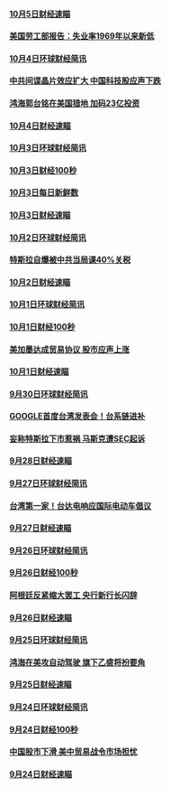 #### [10月5日财经速瞄](../pages/news208/a1394260.md?t=10072131) 

#### [美国劳工部报告：失业率1969年以来新低](../pages/news208/a1394221.md?t=10072131) 

#### [10月4日环球财经简讯](../pages/news208/a1394211.md?t=10072131) 

#### [中共间谍晶片效应扩大 中国科技股应声下跌](../pages/news208/a1394210.md?t=10072131) 

#### [鸿海郭台铭在美国猎地 加码23亿投资](../pages/news208/a1394184.md?t=10072131) 

#### [10月4日财经速瞄](../pages/news208/a1394104.md?t=10072131) 

#### [10月3日环球财经简讯](../pages/news208/a1394057.md?t=10072131) 

#### [10月3日财经100秒](../pages/news208/a1394034.md?t=10072131) 

#### [10月3日每日新鲜数](../pages/news208/a1393967.md?t=10072131) 

#### [10月3日财经速瞄](../pages/news208/a1393964.md?t=10072131) 

#### [10月2日环球财经简讯](../pages/news208/a1393924.md?t=10072131) 

#### [特斯拉自爆被中共当局课40%关税](../pages/news208/a1393910.md?t=10072131) 

#### [10月2日财经速瞄](../pages/news208/a1393834.md?t=10072131) 

#### [10月1日环球财经简讯](../pages/news208/a1393775.md?t=10072131) 

#### [10月1日财经100秒](../pages/news208/a1393754.md?t=10072131) 

#### [美加墨达成贸易协议 股市应声上涨](../pages/news208/a1393738.md?t=10072131) 

#### [10月1日财经速瞄](../pages/news208/a1393681.md?t=10072131) 

#### [9月30日环球财经简讯](../pages/news208/a1393638.md?t=10072131) 

#### [GOOGLE首度台湾发表会！台系链进补](../pages/news208/a1393612.md?t=10072131) 

#### [妄称特斯拉下市惹祸 马斯克遭SEC起诉](../pages/news208/a1393392.md?t=10072131) 

#### [9月28日财经速瞄](../pages/news208/a1393394.md?t=10072131) 

#### [9月27日环球财经简讯](../pages/news208/a1393337.md?t=10072131) 

#### [台湾第一家！台达电响应国际电动车倡议](../pages/news208/a1393319.md?t=10072131) 

#### [9月27日财经速瞄](../pages/news208/a1393242.md?t=10072131) 

#### [9月26日环球财经简讯](../pages/news208/a1393188.md?t=10072131) 

#### [9月26日财经100秒](../pages/news208/a1393159.md?t=10072131) 

#### [阿根廷反紧缩大罢工 央行新行长闪辞](../pages/news208/a1393091.md?t=10072131) 

#### [9月26日财经速瞄](../pages/news208/a1393087.md?t=10072131) 

#### [9月25日环球财经简讯](../pages/news208/a1393038.md?t=10072131) 

#### [鸿海在美攻自动驾驶 旗下乙盛将扮要角](../pages/news208/a1393021.md?t=10072131) 

#### [9月25日财经速瞄](../pages/news208/a1392936.md?t=10072131) 

#### [9月24日环球财经简讯](../pages/news208/a1392891.md?t=10072131) 

#### [9月24日财经100秒](../pages/news208/a1392876.md?t=10072131) 

#### [中国股市下滑 美中贸易战令市场担忧](../pages/news208/a1392874.md?t=10072131) 

#### [9月24日财经速瞄](../pages/news208/a1392794.md?t=10072131) 

